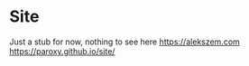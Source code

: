 # Site
Just a stub for now, nothing to see here
https://alekszem.com
https://paroxy.github.io/site/
